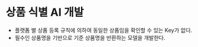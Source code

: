 # 상품 식별 AI 개발
- 플랫폼 별 상품 등록 규칙에 의하여 동일한 상품임을 확인할 수 있는 Key가 없다.
- 필수인 상품명을 기반으로 기준 상품명을 반환하는 모델을 개발한다.
